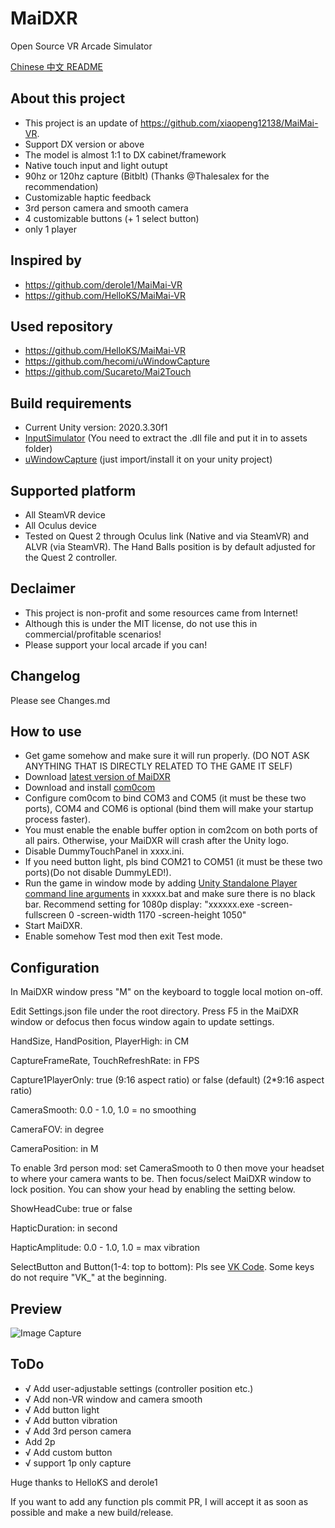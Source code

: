 # MaiDXR
Open Source VR Arcade Simulator

[Chinese 中文 README](https://github.com/xiaopeng12138/MaiDXR/blob/main/README_zh.md)

## About this project
- This project is an update of https://github.com/xiaopeng12138/MaiMai-VR. 
- Support DX version or above
- The model is almost 1:1 to DX cabinet/framework
- Native touch input and light outupt
- 90hz or 120hz capture (Bitblt) (Thanks @Thalesalex for the recommendation)
- Customizable haptic feedback
- 3rd person camera and smooth camera
- 4 customizable buttons (+ 1 select button)
- only 1 player

## Inspired by
- https://github.com/derole1/MaiMai-VR
- https://github.com/HelloKS/MaiMai-VR

## Used repository
- https://github.com/HelloKS/MaiMai-VR
- https://github.com/hecomi/uWindowCapture
- https://github.com/Sucareto/Mai2Touch

## Build requirements
- Current Unity version: 2020.3.30f1
- [InputSimulator](https://www.nuget.org/packages/InputSimulator) (You need to extract the .dll file and put it in to assets folder)
- [uWindowCapture](https://github.com/hecomi/uWindowCapture) (just import/install it on your unity project)

## Supported platform
- All SteamVR device
- All Oculus device
- Tested on Quest 2 through Oculus link (Native and via SteamVR) and ALVR (via SteamVR). The Hand Balls position is by default adjusted for the Quest 2 controller.

## Declaimer
- This project is non-profit and some resources came from Internet!
- Although this is under the MIT license, do not use this in commercial/profitable scenarios!
- Please support your local arcade if you can!

## Changelog
Please see Changes.md

## How to use
- Get game somehow and make sure it will run properly. (DO NOT ASK ANYTHING THAT IS DIRECTLY RELATED TO THE GAME IT SELF)
- Download [latest version of MaiDXR](https://github.com/xiaopeng12138/MaiDXR/releases)
- Download and install [com0com](https://storage.googleapis.com/google-code-archive-downloads/v2/code.google.com/powersdr-iq/setup_com0com_W7_x64_signed.exe)
- Configure com0com to bind COM3 and COM5 (it must be these two ports), COM4 and COM6 is optional (bind them will make your startup process faster).
- You must enable the enable buffer option in com2com on both ports of all pairs. Otherwise, your MaiDXR will crash after the Unity logo.
- Disable DummyTouchPanel in xxxx.ini.
- If you need button light, pls bind COM21 to COM51 (it must be these two ports)(Do not disable DummyLED!).
- Run the game in window mode by adding [Unity Standalone Player command line arguments](https://docs.unity3d.com/Manual/PlayerCommandLineArguments.html) in xxxxx.bat and make sure there is no black bar. Recommend setting for 1080p display: "xxxxxx.exe -screen-fullscreen 0 -screen-width 1170 -screen-height 1050"
- Start MaiDXR.
- Enable somehow Test mod then exit Test mode.

## Configuration
In MaiDXR window press "M" on the keyboard to toggle local motion on-off.

Edit Settings.json file under the root directory. Press F5 in the MaiDXR window or defocus then focus window again to update settings.

HandSize, HandPosition, PlayerHigh: in CM

CaptureFrameRate, TouchRefreshRate: in FPS

Capture1PlayerOnly: true (9:16 aspect ratio) or false (default) (2*9:16 aspect ratio)

CameraSmooth: 0.0 - 1.0, 1.0 = no smoothing

CameraFOV: in degree

CameraPosition: in M

To enable 3rd person mod: set CameraSmooth to 0 then move your headset to where your camera wants to be. Then focus/select MaiDXR window to lock position. You can show your head by enabling the setting below.

ShowHeadCube: true or false

HapticDuration: in second

HapticAmplitude: 0.0 - 1.0, 1.0 = max vibration

SelectButton and Button(1-4: top to bottom): Pls see [VK Code](https://docs.microsoft.com/windows/win32/inputdev/virtual-key-codes). Some keys do not require "VK_" at the beginning.

## Preview
![Image Capture](https://github.com/xiaopeng12138/MaiDXR/blob/main/PreviewImage/MaiDXR_PreviewImage.png?raw=true)

## ToDo
- √ Add user-adjustable settings (controller position etc.)
- √ Add non-VR window and camera smooth
- √ Add button light
- √ Add button vibration
- √ Add 3rd person camera
- Add 2p
- √ Add custom button
- √ support 1p only capture

Huge thanks to HelloKS and derole1

If you want to add any function pls commit PR, I will accept it as soon as possible and make a new build/release.
